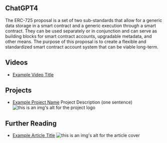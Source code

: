 ## ChatGPT4

The ERC-725 proposal is a set of two sub-standards that allow for a generic data storage in a smart contract and a generic execution through a smart contract. They can be used separately or in conjunction and can serve as building blocks for smart contract accounts, upgradable metadata, and other means. The purpose of this proposal is to create a flexible and standardized smart contract account system that can be viable long-term.

## Videos

- [Example Video Title](https://www.youtube.com/watch?v=TDGq4aeevgY)

## Projects

- [Example Project Name](https://xxxx.xxx/xxxxx) Project Description (one sentence) ![this is an img's alt for the project logo](https://xxxx.xxx/project-logo.xxx)

## Further Reading

- [Example Article Title](https://xxxx.xxx/xxxxx) ![this is an img's alt for the article cover](https://xxxx.xxx/article-cover.xxx)
